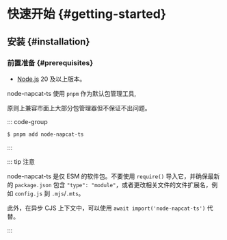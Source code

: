 # 快速开始 {#getting-started}

## 安装 {#installation}

### 前置准备 {#prerequisites}

- [Node.js](https://nodejs.org/) 20 及以上版本。

node-napcat-ts 使用 `pnpm` 作为默认包管理工具,

原则上兼容市面上大部分包管理器但不保证不出问题。

::: code-group

```sh [pnpm]
$ pnpm add node-napcat-ts
```

:::

::: tip 注意

node-napcat-ts 是仅 ESM 的软件包。不要使用 `require()` 导入它，并确保最新的 `package.json` 包含 `"type": "module"`，或者更改相关文件的文件扩展名，例如 `config.js` 到 `.mjs`/`.mts`。

此外，在异步 CJS 上下文中，可以使用 `await import('node-napcat-ts')` 代替。

:::
